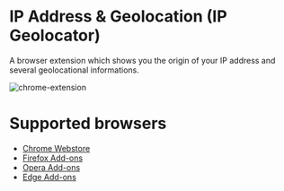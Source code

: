 IP Address & Geolocation (IP Geolocator)
==============================

A browser extension which shows you the origin of your IP address and several geolocational informations.

![chrome-extension](https://aykutcevik.com/blog/media/chrome-extension-screenshot-1.png)

Supported browsers
==============================
* [Chrome Webstore](https://chrome.google.com/webstore/detail/ip-geolocator/lfncinhjhjgebfnnblppmbmkgjgifhdf)
* [Firefox Add-ons](https://addons.mozilla.org/de/firefox/addon/ip-geolocator/)
* [Opera Add-ons](https://addons.opera.com/de/extensions/details/ip-address-geolocation/)
* [Edge Add-ons](https://microsoftedge.microsoft.com/addons/detail/ip-address-geolocation/jingifjjcnkcecjnnkhnlpejcdhehpbd)
